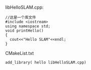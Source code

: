 libHelloSLAM.cpp:

    //这是一个库文件
    #include <iostream>
    using namespace std;
    void printHello()
    {
      cout<<"Hello SLAM"<<endl;
    }

CMakeList.txt

    add_library( hello libHelloSLAM.cpp)
